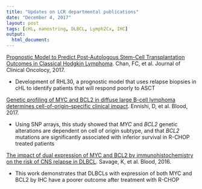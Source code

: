 ```yaml
---
title: "Updates on LCR departmental publications"
date: "December 4, 2017"
layout: post
tags: [cHL, nanostring, DLBCL, Lymph2Cx, IHC]
output:
  html_document:
---
```


[Prognostic Model to Predict Post-Autologous Stem-Cell Transplantation Outcomes in Classical Hodgkin Lymphoma](http://ascopubs.org/doi/abs/10.1200/JCO.2017.72.7925). Chan, FC, et al. Journal of Clinical Oncolocy, 2017.
  * Development of RHL30, a prognostic model that uses relapse biopsies in cHL to identify patients that will respond poorly to ASCT

[Genetic profiling of MYC and BCL2 in diffuse large B-cell lymphoma determines cell-of-origin–specific clinical impact](http://www.bloodjournal.org/content/129/20/2760.long). Ennishi, D, et al. Blood, 2017.
  * Using SNP arrays, this study showed that *MYC* and *BCL2* genetic alterations are dependent on cell of origin subtype, and that *BCL2* mutations are significantly associated with inferior survival in R-CHOP treated patients

[The impact of dual expression of MYC and BCL2 by immunohistochemistry on the risk of CNS relapse in DLBCL](http://www.bloodjournal.org/content/early/2016/01/29/blood-2015-10-676700?sso-checked=true). Savage, K, et al. Blood, 2016.
  * This work demonstrates that DLBCLs with expression of both MYC and BCL2 by IHC have a poorer outcome after treatment with R-CHOP
